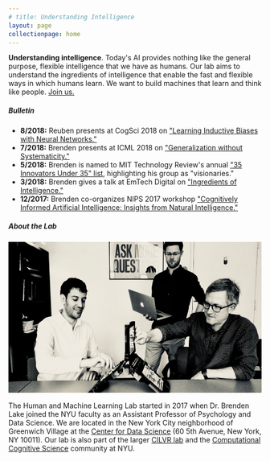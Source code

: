 ```yaml
---
# title: Understanding Intelligence
layout: page
collectionpage: home
---
```


**Understanding intelligence**. Today's AI provides nothing like the general purpose, flexible intelligence that we have as humans. Our lab aims to understand the ingredients of intelligence that enable the fast and flexible ways in which humans learn. We want to build machines that learn and think like people. [Join us.](/apply/)

##### Bulletin

- **8/2018:** Reuben presents at CogSci 2018 on ["Learning Inductive Biases with Neural Networks."](http://www.cns.nyu.edu/~reuben/files/Poster-CogSci18.pdf)
- **7/2018:** Brenden presents at ICML 2018 on ["Generalization without Systematicity."](https://icml.cc/Conferences/2018/Schedule?showEvent=3204)
- **5/2018:** Brenden is named to MIT Technology Review's annual ["35 Innovators Under 35" list](https://www.technologyreview.com/lists/innovators-under-35/2018/visionary/brenden-lake/), highlighting his group as "visionaries."
- **3/2018:** Brenden gives a talk at EmTech Digital on ["Ingredients of Intelligence."](https://events.technologyreview.com/video/watch/brenden-lake-ingredients-intelligence/)
- **12/2017:** Brenden co-organizes NIPS 2017 workshop ["Cognitively Informed Artificial Intelligence: Insights from Natural Intelligence."](https://sites.google.com/view/ciai2017/home)

##### About the Lab
<img src="images/battleship.jpg" width="706" height="300">

The Human and Machine Learning Lab started in 2017 when Dr. Brenden Lake joined the NYU faculty as an Assistant Professor of Psychology and Data Science. 
We are located in the New York City neighborhood of Greenwich Village at the <a href="https://cds.nyu.edu/" target="_blank">Center for Data Science</a> (60 5th Avenue, New York, NY 10011). 
Our lab is also part of the larger [CILVR lab](https://wp.nyu.edu/cilvr/) and the [Computational Cognitive Science](http://nyuccl.org/cogsci/) community at NYU.